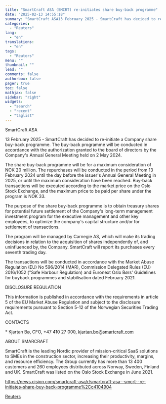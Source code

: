 ```yaml
---
title: "SmartCraft ASA (SMCRT) re-initiates share buy-back programme"
date: "2025-02-13 14:55:18"
summary: "SmartCraft ASA13 February 2025 - SmartCraft has decided to re-initiate a Company share buy-back programme. The buy-back programme will be conducted in accordance with the authorization granted to the board of directors by the Company's Annual General Meeting held on 2 May 2024.The share buy-back programme will be for a..."
categories:
  - "Reuters"
lang:
  - "en"
translations:
  - "en"
tags:
  - "Reuters"
menu: ""
thumbnail: ""
lead: ""
comments: false
authorbox: false
pager: true
toc: false
mathjax: false
sidebar: "right"
widgets:
  - "search"
  - "recent"
  - "taglist"
---
```


SmartCraft ASA

13 February 2025 - SmartCraft has decided to re-initiate a Company share buy-back programme. The buy-back programme will be conducted in accordance with the authorization granted to the board of directors by the Company's Annual General Meeting held on 2 May 2024.

The share buy-back programme will be for a maximum consideration of NOK 20 million. The repurchases will be conducted in the period from 13 February 2024 until the day before the issuer's Annual General Meeting in 2025, or until the maximum consideration have been reached. Buy-back transactions will be executed according to the market price on the Oslo Stock Exchange, and the maximum price to be paid per share under the program is NOK 33.

The purpose of the share buy-back programme is to obtain treasury shares for potential future settlement of the Company's long-term management investment program for the executive management and other key employees, to optimize the company's capital structure and/or for settlement of transactions.

The program will be managed by Carnegie AS, which will make its trading decisions in relation to the acquisition of shares independently of, and uninfluenced by, the Company. SmartCraft will report its purchases every seventh trading day.

The transactions will be conducted in accordance with the Market Abuse Regulation (EU) No 596/2014 (MAR), Commission Delegated Rules (EU) 2016/1052 ("Safe Harbour Regulation) and Euronext Oslo Børs' Guidelines for buyback programmes and stabilisation dated February 2021.

DISCLOSURE REGULATION

This information is published in accordance with the requirements in article 5 of the EU Market Abuse Regulation and subject to the disclosure requirements pursuant to Section 5-12 of the Norwegian Securities Trading Act.

CONTACTS

\* Kjartan Bø, CFO, +47 410 27 000, kjartan.bo@smartcraft.com

ABOUT SMARCRAFT

SmartCraft is the leading Nordic provider of mission-critical SaaS solutions to SMEs in the construction sector, increasing their productivity, margins, and resource efficiency. The Group currently has more than 13 400 customers and 260 employees distributed across Norway, Sweden, Finland and UK. SmartCraft was listed on the Oslo Stock Exchange in June 2021.

https://news.cision.com/smartcraft-asa/r/smartcraft-asa--smcrt--re-initiates-share-buy-back-programme%2Cc4104904

[Reuters](https://www.tradingview.com/news/reuters.com,2025-02-13:newsml_Wkr5TQztS:0-smartcraft-asa-smcrt-re-initiates-share-buy-back-programme/)
